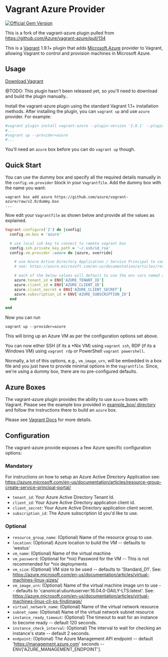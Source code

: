 # Vagrant Azure Provider

[![Official Gem Version](https://badge.fury.io/rb/vagrant-azure.png)](https://rubygems.org/gems/vagrant-azure)

This is a fork of the vagrant-azure plugin pulled from https://github.com/Azure/vagrant-azure/pull/134

This is a [Vagrant](http://www.vagrantup.com) 1.9.1+ plugin that adds [Microsoft Azure](https://azure.microsoft.com)
provider to Vagrant, allowing Vagrant to control and provision machines in Microsoft Azure.

## Usage

[Download Vagrant](http://www.vagrantup.com/downloads.html)

@TODO: This plugin hasn't been released yet, so you'll need to download and build the plugin manually..


Install the vagrant-azure plugin using the standard Vagrant 1.1+ installation methods. After installing the plugin, you can ```vagrant up``` and use ```azure``` provider. For example:

```ruby
#vagrant plugin install vagrant-azure --plugin-version '2.0.1' --plugin-prerelease
#...
#vagrant up --provider=azure
#...
```

You'll need an ```azure``` box before you can do ```vagrant up``` though.

## Quick Start

You can use the dummy box and specify all the required details manually in the ```config.vm.provider``` block in your ```Vagrantfile```. Add the dummy box with the name you want:

```
vagrant box add azure https://github.com/azure/vagrant-azure/raw/v2.0/dummy.box
...
```

Now edit your ```Vagrantfile``` as shown below and provide all the values as explained.

```ruby
Vagrant.configure('2') do |config|
  config.vm.box = 'azure'

  # use local ssh key to connect to remote vagrant box
  config.ssh.private_key_path = '~/.ssh/id_rsa'
  config.vm.provider :azure do |azure, override|

    # use Azure Active Directory Application / Service Principal to connect to Azure
    # see: https://azure.microsoft.com/en-us/documentation/articles/resource-group-create-service-principal-portal/

    # each of the below values will default to use the env vars named as below if not specified explicitly
    azure.tenant_id = ENV['AZURE_TENANT_ID']
    azure.client_id = ENV['AZURE_CLIENT_ID']
    azure.client_secret = ENV['AZURE_CLIENT_SECRET']
    azure.subscription_id = ENV['AZURE_SUBSCRIPTION_ID']
  end

end
```

Now you can run

```
vagrant up --provider=azure
```

This will bring up an Azure VM as per the configuration options set above.

You can now either SSH (if its a *Nix VM) using ```vagrant ssh```, RDP (if its a Windows VM) using ```vagrant rdp``` or PowerShell ```vagrant powershell```.

Normally, a lot of this options, e.g., ```vm_image_urn```, will be embedded in a box file and you just have to provide minimal options in the ```Vagrantfile```. Since, we're using a dummy box, there are no pre-configured defaults.

## Azure Boxes

The vagrant-azure plugin provides the ability to use ```Azure``` boxes with Vagrant. Please see the example box provided in [example_box/ directory](https://github.com/azure/vagrant-azure/tree/v2.0/example_box) and follow the instructions there to build an ```azure``` box.

Please see [Vagrant Docs](http://docs.vagrantup.com/v2/) for more details.

## Configuration

The vagrant-azure provide exposes a few Azure specific configuration options:

### Mandatory

For instructions on how to setup an Azure Active Directory Application see: https://azure.microsoft.com/en-us/documentation/articles/resource-group-create-service-principal-portal/
* `tenant_id`: Your Azure Active Directory Tenant Id.
* `client_id`: Your Azure Active Directory application client id.
* `client_secret`: Your Azure Active Directory application client secret.
* `subscription_id`: The Azure subscription Id you'd like to use.

### Optional
* `resource_group_name`: (Optional) Name of the resource group to use.
* `location`: (Optional) Azure location to build the VM -- defaults to 'westus'
* `vm_name`: (Optional) Name of the virtual machine
* `vm_password`: (Optional for *nix) Password for the VM -- This is not recommended for *nix deployments
* `vm_size`: (Optional) VM size to be used -- defaults to 'Standard_D1'. See: https://azure.microsoft.com/en-us/documentation/articles/virtual-machines-linux-sizes/
* `vm_image_urn`: (Optional) Name of the virtual machine image urn to use -- defaults to 'canonical:ubuntuserver:16.04.0-DAILY-LTS:latest'. See: https://azure.microsoft.com/en-us/documentation/articles/virtual-machines-linux-cli-ps-findimage/
* `virtual_network_name`: (Optional) Name of the virtual network resource
* `subnet_name`: (Optional) Name of the virtual network subnet resource
* `instance_ready_timeout`: (Optional) The timeout to wait for an instance to become ready -- default 120 seconds.
* `instance_check_interval`: (Optional) The interval to wait for checking an instance's state -- default 2 seconds.
* `endpoint`: (Optional) The Azure Management API endpoint -- default 'https://management.azure.com' seconds -- ENV['AZURE_MANAGEMENT_ENDPOINT'].
